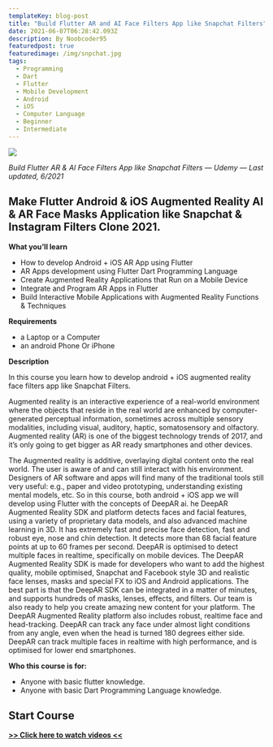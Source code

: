 ```yaml
---
templateKey: blog-post
title: "Build Flutter AR and AI Face Filters App like Snapchat Filters"
date: 2021-06-07T06:28:42.093Z
description: By Noobcoder95
featuredpost: true
featuredimage: /img/snpchat.jpg
tags:
  - Programming
  - Dart
  - Flutter
  - Mobile Development
  - Android
  - iOS
  - Computer Language
  - Beginner
  - Intermediate
---
```

![](/img/snpchat.jpg)

*Build Flutter AR & AI Face Filters App like Snapchat Filters — Udemy — Last updated, 6/2021*

## Make Flutter Android & iOS Augmented Reality AI & AR Face Masks Application like Snapchat & Instagram Filters Clone 2021.

**What you’ll learn**

* How to develop Android + iOS AR App using Flutter
* AR Apps development using Flutter Dart Programming Language
* Create Augmented Reality Applications that Run on a Mobile Device
* Integrate and Program AR Apps in Flutter
* Build Interactive Mobile Applications with Augmented Reality Functions & Techniques


**Requirements**

* a Laptop or a Computer
* an android Phone Or iPhone


**Description**

In this course you learn how to develop android + iOS augmented reality face filters app like Snapchat Filters.

Augmented reality is an interactive experience of a real-world environment where the objects that reside in the real world are enhanced by computer-generated perceptual information, sometimes across multiple sensory modalities, including visual, auditory, haptic, somatosensory and olfactory. Augmented reality (AR) is one of the biggest technology trends of 2017, and it’s only going to get bigger as AR ready smartphones and other devices.

The Augmented reality is additive, overlaying digital content onto the real world. The user is aware of and can still interact with his environment. Designers of AR software and apps will find many of the traditional tools still very useful: e.g., paper and video prototyping, understanding existing mental models, etc. So in this course, both android + iOS app we will develop using Flutter with the concepts of DeepAR ai. he DeepAR Augmented Reality SDK and platform detects faces and facial features, using a variety of proprietary data models, and also advanced machine learning in 3D. It has extremely fast and precise face detection, fast and robust eye, nose and chin detection. It detects more than 68 facial feature points at up to 60 frames per second.  DeepAR is optimised to detect multiple faces in realtime, specifically on mobile devices. The DeepAR Augmented Reality SDK is made for developers who want to add the highest quality, mobile optimised, Snapchat and Facebook style 3D and realistic face lenses, masks and special FX to iOS and Android applications. The best part is that the DeepAR SDK can be integrated in a matter of minutes, and supports hundreds of masks, lenses, effects, and filters. Our team is also ready to help you create amazing new content for your platform. The DeepAR Augmented Reality platform also includes robust, realtime face and head-tracking. DeepAR can track any face under almost light conditions from any angle, even when the head is turned 180 degrees either side. ​ DeepAR can track multiple faces in realtime with high performance, and is optimised for lower end smartphones.

**Who this course is for:**

* Anyone with basic flutter knowledge.
* Anyone with basic Dart Programming Language knowledge.

## **Start Course**

**[>> Click here to watch videos <<](https://www.fembed.com/p/3rq5xam8nz37ql1)**
